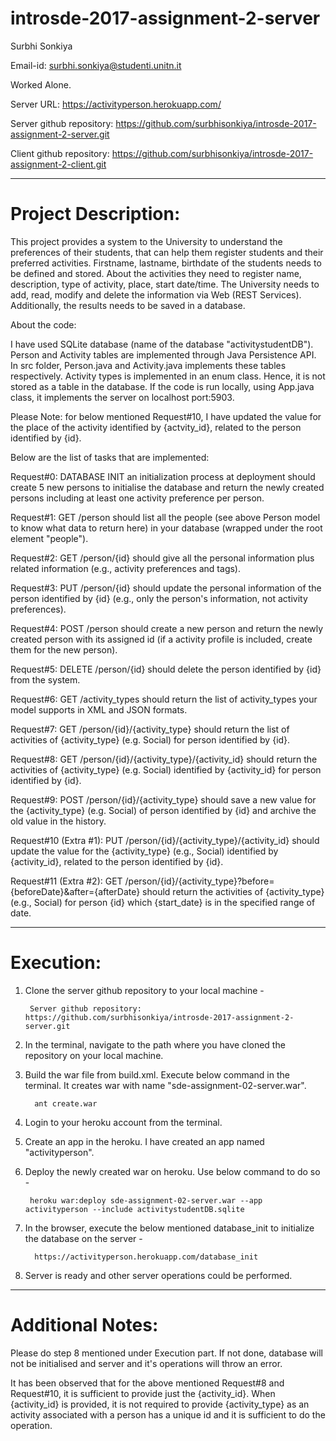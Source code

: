 # introsde-2017-assignment-2-server

Surbhi Sonkiya

Email-id: surbhi.sonkiya@studenti.unitn.it

Worked Alone.

Server URL: https://activityperson.herokuapp.com/

Server github repository: https://github.com/surbhisonkiya/introsde-2017-assignment-2-server.git

Client github repository: https://github.com/surbhisonkiya/introsde-2017-assignment-2-client.git

*********************************************************************************************************************************

# Project Description: 

This project provides a system to the University to understand the preferences of their students, that can help them register students and their preferred activities. Firstname, lastname, birthdate of the students needs to be defined and stored. About the activities they need to register name, description, type of activity, place, start date/time. The University needs to add, read, modify and delete the information via Web (REST Services). Additionally, the results needs to be saved in a database.

About the code:

I have used SQLite database (name of the database "activitystudentDB"). Person and Activity tables are implemented through Java Persistence API. In src folder, Person.java and Activity.java implements these tables respectively. Activity types is implemented in an enum class. Hence, it is not stored as a table in the database. If the code is run locally, using App.java class, it implements the server on localhost port:5903.

Please Note: for below mentioned Request#10, I have updated the value for the place of the activity identified by {actvity_id}, related to the person identified by {id}.

Below are the list of tasks that are implemented:

Request#0: DATABASE INIT an initialization process at deployment should create 5 new persons to initialise the database and return the newly created persons including at least one activity preference per person.

Request#1: GET /person should list all the people (see above Person model to know what data to return here) in your database (wrapped under the root element "people").

Request#2: GET /person/{id} should give all the personal information plus related information (e.g., activity preferences and tags).

Request#3: PUT /person/{id} should update the personal information of the person identified by {id} (e.g., only the person's information, not activity preferences).

Request#4: POST /person should create a new person and return the newly created person with its assigned id (if a activity profile is included, create them for the new person).

Request#5: DELETE /person/{id} should delete the person identified by {id} from the system.

Request#6: GET /activity_types should return the list of activity_types your model supports in XML and JSON formats.

Request#7: GET /person/{id}/{activity_type} should return the list of activities of {activity_type} (e.g. Social) for person identified by {id}.

Request#8: GET /person/{id}/{activity_type}/{activity_id} should return the activities of {activity_type} (e.g. Social) identified by {activity_id} for person identified by {id}.

Request#9: POST /person/{id}/{activity_type} should save a new value for the {activity_type} (e.g. Social) of person identified by {id} and archive the old value in the history.
        
Request#10 (Extra #1): PUT /person/{id}/{activity_type}/{activity_id} should update the value for the {activity_type} (e.g., Social) identified by {activity_id}, related to the person identified by {id}.

Request#11 (Extra #2): GET /person/{id}/{activity_type}?before={beforeDate}&after={afterDate} should return the activities of {activity_type} (e.g., Social) for person {id} which {start_date} is in the specified range of date.


*********************************************************************************************************************************

# Execution: 

1) Clone the server github repository to your local machine -

        Server github repository: https://github.com/surbhisonkiya/introsde-2017-assignment-2-server.git

2) In the terminal, navigate to the path where you have cloned the repository on your local machine. 
3) Build the war file from build.xml. Execute below command in the terminal. It creates war with name "sde-assignment-02-server.war".

         ant create.war
         
5) Login to your heroku account from the terminal.
6) Create an app in the heroku. I have created an app named "activityperson".
7) Deploy the newly created war on heroku. Use below command to do so -

        heroku war:deploy sde-assignment-02-server.war --app activityperson --include activitystudentDB.sqlite

8) In the browser, execute the below mentioned database_init to initialize the database on the server -
     
         https://activityperson.herokuapp.com/database_init


9) Server is ready and other server operations could be performed.

*********************************************************************************************************************************

# Additional Notes: 

Please do step 8 mentioned under Execution part. If not done, database will not be initialised and server and it's operations will throw an error.

It has been observed that for the above mentioned Request#8 and Request#10, it is sufficient to provide just the {activity_id}. When {activity_id} is provided, it is not required to provide {activity_type} as an activity associated with a person has a unique id and it is sufficient to do the operation.



